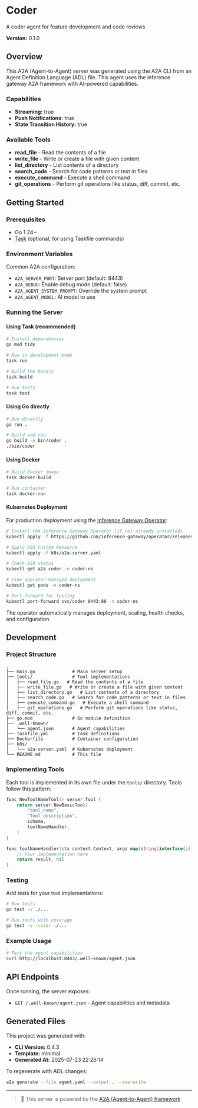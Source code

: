 # Coder

A coder agent for feature development and code reviews

**Version:** 0.1.0

## Overview

This A2A (Agent-to-Agent) server was generated using the A2A CLI from an Agent Definition Language (ADL) file. This agent uses the inference gateway A2A framework with AI-powered capabilities.

### Capabilities
- **Streaming:** true
- **Push Notifications:** true
- **State Transition History:** true

### Available Tools
- **read_file** - Read the contents of a file
- **write_file** - Write or create a file with given content
- **list_directory** - List contents of a directory
- **search_code** - Search for code patterns or text in files
- **execute_command** - Execute a shell command
- **git_operations** - Perform git operations like status, diff, commit, etc.

## Getting Started

### Prerequisites

- Go 1.24+
- [Task](https://taskfile.dev/) (optional, for using Taskfile commands)

### Environment Variables

Common A2A configuration:
- `A2A_SERVER_PORT`: Server port (default: 8443)
- `A2A_DEBUG`: Enable debug mode (default: false)
- `A2A_AGENT_SYSTEM_PROMPT`: Override the system prompt
- `A2A_AGENT_MODEL`: AI model to use

### Running the Server

#### Using Task (recommended)

```bash
# Install dependencies
go mod tidy

# Run in development mode
task run

# Build the binary
task build

# Run tests
task test
```

#### Using Go directly

```bash
# Run directly
go run .

# Build and run
go build -o bin/coder .
./bin/coder
```

#### Using Docker

```bash
# Build Docker image
task docker-build

# Run container
task docker-run
```

#### Kubernetes Deployment

For production deployment using the [Inference Gateway Operator](https://github.com/inference-gateway/operator):

```bash
# Install the Inference Gateway Operator (if not already installed)
kubectl apply -f https://github.com/inference-gateway/operator/releases/latest/download/install.yaml

# Apply A2A Custom Resource
kubectl apply -f k8s/a2a-server.yaml

# Check A2A status
kubectl get a2a coder -n coder-ns

# View operator-managed deployment
kubectl get pods -n coder-ns

# Port forward for testing
kubectl port-forward svc/coder 8443:80 -n coder-ns
```

The operator automatically manages deployment, scaling, health checks, and configuration.

## Development

### Project Structure

```
.
├── main.go              # Main server setup
├── tools/               # Tool implementations
│   ├── read_file.go   # Read the contents of a file
│   ├── write_file.go   # Write or create a file with given content
│   ├── list_directory.go   # List contents of a directory
│   ├── search_code.go   # Search for code patterns or text in files
│   ├── execute_command.go   # Execute a shell command
│   ├── git_operations.go   # Perform git operations like status, diff, commit, etc.
├── go.mod               # Go module definition
├── .well-known/
│   └── agent.json       # Agent capabilities
├── Taskfile.yml         # Task definitions
├── Dockerfile           # Container configuration
├── k8s/
│   └── a2a-server.yaml  # Kubernetes deployment
└── README.md            # This file
```

### Implementing Tools

Each tool is implemented in its own file under the `tools/` directory. Tools follow this pattern:

```go
func NewToolNameTool() server.Tool {
    return server.NewBasicTool(
        "tool_name",
        "Tool description",
        schema,
        toolNameHandler,
    )
}

func toolNameHandler(ctx context.Context, args map[string]interface{}) (string, error) {
    // Your implementation here
    return result, nil
}
```

### Testing

Add tests for your tool implementations:

```bash
# Run tests
go test -v ./...

# Run tests with coverage
go test -v -cover ./...
```

### Example Usage

```bash
# Test the agent capabilities
curl http://localhost:8443/.well-known/agent.json
```

## API Endpoints

Once running, the server exposes:

- `GET /.well-known/agent.json` - Agent capabilities and metadata

## Generated Files

This project was generated with:
- **CLI Version:** 0.4.3
- **Template:** minimal
- **Generated At:** 2025-07-23 22:26:14

To regenerate with ADL changes:
```bash
a2a generate --file agent.yaml --output . --overwrite
```

---

> 🤖 This server is powered by the [A2A (Agent-to-Agent) framework](https://github.com/inference-gateway/a2a)
